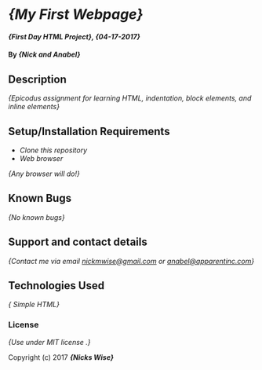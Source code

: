 # _{My First Webpage}_

#### _{First Day HTML Project}, {04-17-2017}_

#### By _**{Nick and Anabel}**_ 

## Description

_{Epicodus assignment for learning HTML, indentation, block elements, and inline elements}_

## Setup/Installation Requirements

* _Clone this repository_
* _Web browser_

_{Any browser will do!}_

## Known Bugs

_{No known bugs}_

## Support and contact details

_{Contact me via email nickmwise@gmail.com or anabel@apparentinc.com}_

## Technologies Used

_{ Simple HTML}_

### License

*{Use under MIT license .}*

Copyright (c) 2017 **_{Nicks Wise}_**
